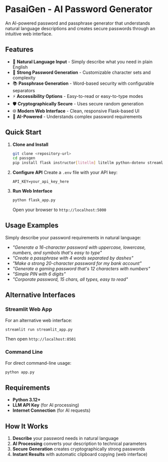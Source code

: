 # PasaiGen - AI Password Generator

An AI-powered password and passphrase generator that understands natural language descriptions and creates secure passwords through an intuitive web interface.

## Features

- 🎯 **Natural Language Input** - Simply describe what you need in plain English
- 🔐 **Strong Password Generation** - Customizable character sets and complexity
- 📚 **Passphrase Generation** - Word-based security with configurable separators
- ⚡ **Accessibility Options** - Easy-to-read or easy-to-type modes
- 🛡️ **Cryptographically Secure** - Uses secure random generation
- 🌐 **Modern Web Interface** - Clean, responsive Flask-based UI
- 🤖 **AI-Powered** - Understands complex password requirements

## Quick Start

1. **Clone and Install**
   ```bash
   git clone <repository-url>
   cd passgen
   pip install flask instructor[litellm] litellm python-dotenv streamlit
   ```

2. **Configure API**
   Create a `.env` file with your API key:
   ```
   API_KEY=your_api_key_here
   ```

3. **Run Web Interface**
   ```bash
   python flask_app.py
   ```
   
   Open your browser to `http://localhost:5000`

## Usage Examples

Simply describe your password requirements in natural language:

- *"Generate a 16-character password with uppercase, lowercase, numbers, and symbols that's easy to type"*
- *"Create a passphrase with 4 words separated by dashes"*
- *"Make a strong 20-character password for my bank account"*
- *"Generate a gaming password that's 12 characters with numbers"*
- *"Simple PIN with 6 digits"*
- *"Corporate password, 15 chars, all types, easy to read"*

## Alternative Interfaces

### Streamlit Web App
For an alternative web interface:
```bash
streamlit run streamlit_app.py
```
Then open `http://localhost:8501`

### Command Line
For direct command-line usage:
```bash
python app.py
```

## Requirements

- **Python 3.12+**
- **LLM API Key** (for AI processing)
- **Internet Connection** (for AI requests)

## How It Works

1. **Describe** your password needs in natural language
2. **AI Processing** converts your description to technical parameters
3. **Secure Generation** creates cryptographically strong passwords
4. **Instant Results** with automatic clipboard copying (web interface)
